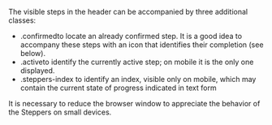 The visible steps in the header can be accompanied by three additional classes:

- .confirmedto locate an already confirmed step. It is a good idea to accompany these steps with an icon that identifies their completion (see below).
- .activeto identify the currently active step; on mobile it is the only one displayed.
- .steppers-index to identify an index, visible only on mobile, which may contain the current state of progress indicated in text form

It is necessary to reduce the browser window to appreciate the behavior of the Steppers on small devices.